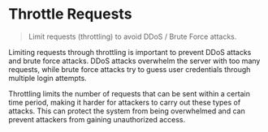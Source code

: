 # Throttle Requests

> Limit requests (throttling) to avoid DDoS / Brute Force attacks.

Limiting requests through throttling is important to prevent DDoS attacks and brute force attacks. DDoS attacks overwhelm the server with too many requests, while brute force attacks try to guess user credentials through multiple login attempts. 

Throttling limits the number of requests that can be sent within a certain time period, making it harder for attackers to carry out these types of attacks. This can protect the system from being overwhelmed and can prevent attackers from gaining unauthorized access.